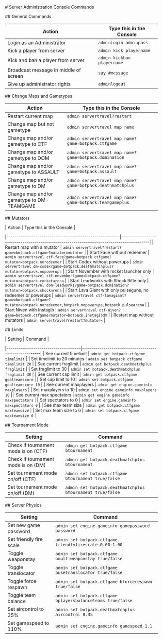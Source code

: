 \# Server Administration Console Commands

\## General Commands

| Action                                  | Type this in the Console                        |
|----------------------------------------|-------------------------------------------------|
| Login as an Administrator              | `adminlogin adminpass`                         |
| Kick a player from server              | `admin kick playername`                        |
| Kick and ban a player from server      | `admin kickban playername`                     |
| Broadcast message in middle of screen | `say #message`                                 |
| Give up administrator rights           | `adminlogout`                                  |



\##  Change Maps and Gametypes



| Action                                         | Type this in the Console                                         |
|------------------------------------------------|------------------------------------------------------------------|
| Restart current map                            | `admin servertravel?restart`                                    |
| Change map but not gametype                    | `admin servertravel map name`                                   |
| Change map and/or gametype to CTF              | `admin servertravel map name?game=botpack.ctfgame`              |
| Change map and/or gametype to DOM              | `admin servertravel map name?game=botpack.domination`           |
| Change map and/or gametype to ASSAULT          | `admin servertravel map name?game=botpack.assault`              |
| Change map and/or gametype to DM               | `admin servertravel map name?game=botpack.deathmatchplus`       |
| Change map and/or gametype to DM-TEAMGAME      | `admin servertravel map name?game=botpack.teamgameplus`         |



\##  Mutators



| Action                                                   | Type this in the Console                                                                 |

|----------------------------------------------------------|--------------------------------------------------------------------------------------------|
| Restart map with a mutator                               | `admin servertravel?restart?game=botpack.ctfgame?mutator=mutator`                        |
| Start Face without redeemer                              | `admin servertravel ctf-face?game=botpack.ctfgame?mutator=botpack.noredeemer`            |
| Start Codex without powerups                             | `admin servertravel dm-codex?game=botpack.deathmatchplus?mutator=botpack.nopowerups`     |
| Start November with rocket launcher only                 | `admin servertravel ctf-november?game=botpack.ctfgame?mutator=botpack.rocketarena`       |
| Start Leadworks with Shock Rifle only                    | `admin servertravel dom-leadworks?game=botpack.domination?mutator=botpack.shockarena`    |
| Start Lava Giant with only pulseguns, no redeemer or powerups | `admin servertravel ctf-lavagiant?game=botpack.ctfgame?mutator=botpack.noredeemer,botpack.nopowerups,botpack.pulsearena` |
| Start Niven with Instagib                                | `admin servertravel ctf-niven?game=botpack.ctfgame?mutator=botpack.instagibdm`           |
| Restart map without mutators                             | `admin servertravel?restart?mutator=`                                                    |



\##  Limits



| Setting                              | Command                                               |

|--------------------------------------|--------------------------------------------------------|
| See current timelimit                | `admin get botpack.ctfgame timelimit`                |
| Set timelimit to 20 minutes          | `admin set botpack.ctfgame timelimit 20`             |
| See current fraglimit                | `admin get botpack.deathmatchplus fraglimit`         |
| Set fraglimit to 30                  | `admin set botpack.deathmatchplus fraglimit 30`      |
| See current cap limit                | `admin get botpack.ctfgame goalteamscore`            |
| Set cap limit to 10                  | `admin set botpack.ctfgame goalteamscore 10`         |
| See current maxplayers               | `admin get engine.gameinfo maxplayers`               |
| Set maxplayers to 10                 | `admin set engine.gameinfo maxplayers 10`            |
| See current max spectators           | `admin get engine.gameinfo maxspectators`            |
| Set spectators to 0                  | `admin set engine.gameinfo maxspectators 0`          |
| See max team size                    | `admin get botpack.ctfgame maxteamsize`              |
| Set max team size to 6               | `admin set botpack.ctfgame maxteamsize 6`            |



\##  Tournament Mode

| Setting                             | Command                                                   |
|-------------------------------------|------------------------------------------------------------|
| Check if tournament mode is on (CTF) | `admin get botpack.ctfgame btournament`                  |
| Check if tournament mode is on (DM)  | `admin get botpack.deathmatchplus btournament`           |
| Set tournament mode on/off (CTF)     | `admin set botpack.ctfgame btournament true/false`       |
| Set tournament mode on/off (DM)      | `admin set botpack.deathmatchplus btournament true/false`|



\##  Server Physics

| Setting                                  | Command                                                       |
|------------------------------------------|----------------------------------------------------------------|
| Set new game password                    | `admin set engine.gameinfo gamepassword password`            |
| Set friendly fire scale                  | `admin set botpack.ctfgame friendlyfirescale 0.00-1.00`      |
| Toggle weaponstay                        | `admin set botpack.ctfgame bmultiweaponstay true/false`      |
| Toggle translocator                      | `admin set botpack.ctfgame busetranslocator true/false`      |
| Toggle force respawn                     | `admin set botpack.ctfgame bforcerespawn true/false`         |
| Toggle team balance                      | `admin set botpack.ctfgame bplayersbalanceteams true/false`  |
| Set aircontrol to 35%                    | `admin set botpack.deathmatchplus aircontrol 0.35`           |
| Set gamespeed to 110%                    | `admin set engine.gameinfo gamespeed 1.1`                    |


